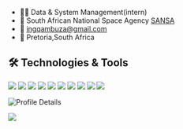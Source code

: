 - 👨‍💼 Data & System Management(intern)
- 🏢 South African National Space Agency [SANSA](https://www.sansa.org.za/)
- 📧 ingqambuza@gmail.com
- 📍 Pretoria,South Africa

## :hammer_and_wrench: Technologies & Tools
![](https://img.shields.io/badge/Python-informational?style=flat&logo=Python&labelColor=2c3e50&logoColor=D5CD00&color=004578)
![](https://img.shields.io/badge/Django-informational?style=flat&logo=Django&labelColor=2c3e50&logoColor=092e20&color=092e20)
![](https://img.shields.io/badge/DjangoRESTFramework-informational?style=flat&logo=Django&labelColor=2c3e50&logoColor=990000&color=990000)
![](https://img.shields.io/badge/FastAPI-informational?style=flat&logo=fastAPI&labelColor=2c3e50&logoColor=1abc9c&color=1abc9c)
![](https://img.shields.io/badge/Git-informational?style=flat&logo=Git&labelColor=2c3e50&logoColor=f34f29&color=f34f29)
![](https://img.shields.io/badge/Bash-informational?style=flat&logo=GNU-Bash&labelColor=2c3e50&logoColor=BDC3C7&color=540D6E)
![](https://img.shields.io/badge/Visual_Studio_Code-informational?style=flat&logo=visual-studio-code&labelColor=2c3e50&logoColor=0078d7&color=078d7)
![](https://img.shields.io/badge/Sublime_Text-informational?style=flat&logo=sublime-text&labelColor=2c3e50&logoColor=FF9800&color=FF9800)
![](https://img.shields.io/badge/numpy-python-blue)
![](https://img.shields.io/badge/pandas-python-yellow)

![Profile Details](https://github-profile-summary-cards.vercel.app/api/cards/profile-details?username=Iniphile&theme=github_dark)

<a href="https://github.com/Indiphile">
  <img align="center" src="https://github-readme-stats.vercel.app/api/top-langs/?username=Indiphile&&title_color=FF7D7D&text_color=c9cacc&icon_color=F0DB4F&bg_color=2c3e50" />
</a>
